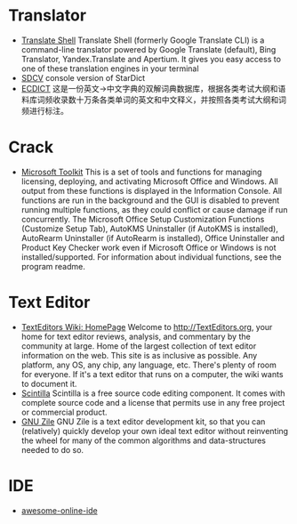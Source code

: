 # Translator

* [Translate Shell](https://www.soimort.org/translate-shell/)  Translate Shell (formerly Google Translate CLI) is a command-line translator powered by Google Translate (default), Bing Translator, Yandex.Translate and Apertium. It gives you easy access to one of these translation engines in your terminal
* [SDCV](http://dushistov.github.io/sdcv/) console version of StarDict
* [ECDICT](https://github.com/skywind3000/ECDICT)  这是一份英文->中文字典的双解词典数据库，根据各类考试大纲和语料库词频收录数十万条各类单词的英文和中文释义，并按照各类考试大纲和词频进行标注。

# Crack

* [Microsoft Toolkit](https://forums.mydigitallife.net/threads/microsoft-toolkit-official-kms-solution-for-microsoft-products.28669/)  This is a set of tools and functions for managing licensing, deploying, and activating Microsoft Office and Windows. All output from these functions is displayed in the Information Console. All functions are run in the background and the GUI is disabled to prevent running multiple functions, as they could conflict or cause damage if run concurrently. The Microsoft Office Setup Customization Functions (Customize Setup Tab), AutoKMS Uninstaller (if AutoKMS is installed), AutoRearm Uninstaller (if AutoRearm is installed), Office Uninstaller and Product Key Checker work even if Microsoft Office or Windows is not installed/supported. For information about individual functions, see the program readme.

# Text Editor

* [TextEditors Wiki: HomePage](http://texteditors.org)  Welcome to http://TextEditors.org, your home for text editor reviews, analysis, and commentary by the community at large. Home of the largest collection of text editor information on the web. This site is as inclusive as possible. Any platform, any OS, any chip, any language, etc. There's plenty of room for everyone. If it's a text editor that runs on a computer, the wiki wants to document it.
* [Scintilla](http://scintilla.org/)  Scintilla is a free source code editing component. It comes with complete source code and a license that permits use in any free project or commercial product.
* [GNU Zile](https://www.gnu.org/software/zile/) GNU Zile is a text editor development kit, so that you can (relatively) quickly develop your own ideal text editor without reinventing the wheel for many of the common algorithms and data-structures needed to do so.

# IDE

* [awesome-online-ide](https://github.com/styfle/awesome-online-ide)
